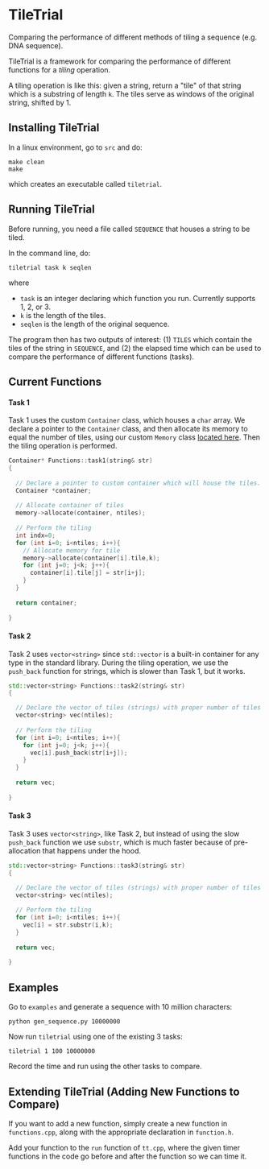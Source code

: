 # TileTrial

Comparing the performance of different methods of tiling a sequence (e.g. DNA sequence).

TileTrial is a framework for comparing the performance of different functions for a *tiling* operation.

A tiling operation is like this: given a string, return a "tile" of that string which is a substring of length `k`. The tiles serve as windows of the original string, shifted by 1.

## Installing TileTrial

In a linux environment, go to `src` and do:

    make clean
    make
    
which creates an executable called `tiletrial`.

## Running TileTrial

Before running, you need a file called `SEQUENCE` that houses a string to be tiled.

In the command line, do:

    tiletrial task k seqlen
   
where
- `task` is an integer declaring which function you run. Currently supports 1, 2, or 3.
- `k` is the length of the tiles.
- `seqlen` is the length of the original sequence.

The program then has two outputs of interest: (1) `TILES` which contain the tiles of the string in `SEQUENCE`, and (2) the elapsed time which can be used to compare the performance of different functions (tasks).

## Current Functions

#### Task 1

Task 1 uses the custom `Container` class, which houses a `char` array. We declare a pointer to the `Container` class, and then allocate its memory to equal the number of tiles, using our custom `Memory` class [located here](https://github.com/rohskopf/tiletrial/blob/9b881416397595e079908c60b2511649f40e8919/src/memory.h#L16-L30). Then the tiling operation is performed.
```cpp
Container* Functions::task1(string& str)
{
  
  // Declare a pointer to custom container which will house the tiles.
  Container *container;
    
  // Allocate container of tiles
  memory->allocate(container, ntiles);
  
  // Perform the tiling
  int indx=0;
  for (int i=0; i<ntiles; i++){
    // Allocate memory for tile
    memory->allocate(container[i].tile,k);
    for (int j=0; j<k; j++){
      container[i].tile[j] = str[i+j];
    }
  }
    
  return container;
  
}
```

#### Task 2

Task 2 uses `vector<string>` since `std::vector` is a built-in container for any type in the standard library. During the tiling operation, we use the `push_back` function for strings, which is slower than Task 1, but it works.

```cpp
std::vector<string> Functions::task2(string& str)
{

  // Declare the vector of tiles (strings) with proper number of tiles
  vector<string> vec(ntiles);
  
  // Perform the tiling
  for (int i=0; i<ntiles; i++){
    for (int j=0; j<k; j++){
      vec[i].push_back(str[i+j]);
    }
  }
  
  return vec;
  
}
```

#### Task 3

Task 3 uses `vector<string>`, like Task 2, but instead of using the slow `push_back` function we use `substr`, which is much faster because of pre-allocation that happens under the hood.

```cpp
std::vector<string> Functions::task3(string& str)
{

  // Declare the vector of tiles (strings) with proper number of tiles
  vector<string> vec(ntiles);
  
  // Perform the tiling
  for (int i=0; i<ntiles; i++){
    vec[i] = str.substr(i,k);
  }
  
  return vec;
  
}
```

## Examples

Go to `examples` and generate a sequence with 10 million characters:

    python gen_sequence.py 10000000
    
Now run `tiletrial` using one of the existing 3 tasks:

    tiletrial 1 100 10000000
    
Record the time and run using the other tasks to compare.

## Extending TileTrial (Adding New Functions to Compare)

If you want to add a new function, simply create a new function in `functions.cpp`, along with the appropriate declaration in `function.h`.

Add your function to the `run` function of `tt.cpp`, where the given timer functions in the code go before and after the function so we can time it.
